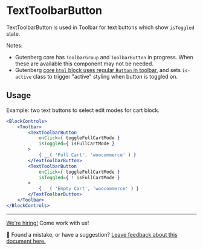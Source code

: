 # TextToolbarButton <!-- omit in toc -->

TextToolbarButton is used in Toolbar for text buttons which show `isToggled` state.

Notes:

-   Gutenberg core has `ToolbarGroup` and `ToolbarButton` in progress. When these are available this component may not be needed.
-   Gutenberg [core `html` block uses regular `Button` in toolbar](https://github.com/WordPress/gutenberg/blob/master/packages/block-library/src/html/edit.js), and sets `is-active` class to trigger "active" styling when button is toggled on.

## Usage

Example: two text buttons to select edit modes for cart block.

```jsx
<BlockControls>
	<Toolbar>
		<TextToolbarButton
			onClick={ toggleFullCartMode }
			isToggled={ isFullCartMode }
		>
			{ __( 'Full Cart', 'woocommerce' ) }
		</TextToolbarButton>
		<TextToolbarButton
			onClick={ toggleFullCartMode }
			isToggled={ ! isFullCartMode }
		>
			{ __( 'Empty Cart', 'woocommerce' ) }
		</TextToolbarButton>
	</Toolbar>
</BlockControls>
```

<!-- FEEDBACK -->

---

[We're hiring!](https://woo.com/careers/) Come work with us!

🐞 Found a mistake, or have a suggestion? [Leave feedback about this document here.](https://github.com/woocommerce/woocommerce-gutenberg-products-block/issues/new?assignees=&labels=type%3A+documentation&template=--doc-feedback.md&title=Feedback%20on%20./docs/README.md)

<!-- /FEEDBACK -->
